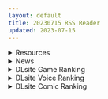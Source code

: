 ```yaml
---
layout: default
title: 20230715 RSS Reader
updated: 2023-07-15
---
```


<details class='content-parent'>
<summary>
Resources
</summary>
<details class='content-child'>
<summary>
<span class='rss-title'> 企鹅酱 </span> <a class='rss-link' href='https://gmgard.com/gm123025' target='_blank'>&nbsp;</a>
<div class='rss-published'> 🕛 20230714 16:30:20</div>
</summary>
<img src="https://static.gmgard.us/Images/upload/18077150030203792.jpg" /><br /><p>课题用水彩原创孩子</p>
</details>
<details class='content-child'>
<summary>
<span class='rss-title'> [3D动画][RJ01066438][まんどらっぽ] 性交研究週間 </span> <a class='rss-link' href='https://gmgard.com/gm123008' target='_blank'>&nbsp;</a>
<div class='rss-published'> 🕛 20230714 16:26:52</div>
</summary>
<img src="https://static.gmgard.us/Images/upload/18511132119525450.jpg" /><br /><p>表情略微呆滞，但动作够骚够色能沖</p>
</details>
<details class='content-child'>
<summary>
<span class='rss-title'> 魔法少女? </span> <a class='rss-link' href='https://gmgard.com/gm123024' target='_blank'>&nbsp;</a>
<div class='rss-published'> 🕛 20230714 16:26:33</div>
</summary>
<img src="https://static.gmgard.us/Images/upload/12571150026331905.jpg" /><br /><p>原创孩子，虽然不是菲特酱但是很像菲特酱就是了2333</p>
</details>
<details class='content-child'>
<summary>
<span class='rss-title'> [日系/合集]2023年6月合集×8部合集[6G] </span> <a class='rss-link' href='https://gmgard.com/gm123020' target='_blank'>&nbsp;</a>
<div class='rss-published'> 🕛 20230714 16:25:59</div>
</summary>
<img src="https://static.gmgard.us/Images/upload/18788142352333966.jpg" /><br /><p>[230602][ばにぃうぉ～か～]OVAじょしラク！ ＃5.chs.mp4
[230602][ばにぃうぉ～か～]OVAじょしラク！ ＃6.chs.mp4
[230623][Queen Bee]つるぺた守護騎士 エルフィナ堕ちる ～後編～.chs.mp4
[230630][nur]パパ喝ッ！ ～懐古に弾むツンデレ苦悩イキ～.chs.mp4
[230630][PoRO]ツグナヒ 潔癖生真面目・葵～絶</p>
</details>
<details class='content-child'>
<summary>
<span class='rss-title'> 泳装孩子 </span> <a class='rss-link' href='https://gmgard.com/gm123023' target='_blank'>&nbsp;</a>
<div class='rss-published'> 🕛 20230714 16:22:04</div>
</summary>
<img src="https://static.gmgard.us/Images/upload/73597150022048263.jpg" /><br /><p>课题用的原创孩子</p>
</details>
<details class='content-child'>
<summary>
<span class='rss-title'> 每日一绘11天 </span> <a class='rss-link' href='https://gmgard.com/gm123022' target='_blank'>&nbsp;</a>
<div class='rss-published'> 🕛 20230714 16:14:20</div>
</summary>
<img src="https://static.gmgard.us/Images/upload/16952150014198179.jpg" /><br /><p>赤主</p>
</details>
<details class='content-child'>
<summary>
<span class='rss-title'> 每日一绘1~10天 </span> <a class='rss-link' href='https://gmgard.com/gm123021' target='_blank'>&nbsp;</a>
<div class='rss-published'> 🕛 20230714 16:12:34</div>
</summary>
<img src="https://static.gmgard.us/Images/upload/19181150012344711.jpg" /><br /><p>好长时间没发了。正好最近又开始画了 除除草</p>
</details>
<details class='content-child'>
<summary>
<span class='rss-title'> [提取动画]+[游戏][RJ096899][fruit]その家には、母娘がいた… </span> <a class='rss-link' href='https://gmgard.com/gm123009' target='_blank'>&nbsp;</a>
<div class='rss-published'> 🕛 20230714 13:32:29</div>
</summary>
<img src="https://static.gmgard.us/Images/upload/17534141426260593.jpg" /><br /><p>无密码</p>
</details>
<details class='content-child'>
<summary>
<span class='rss-title'> [白杨汉化组][富士やま] メイドさん漫画 </span> <a class='rss-link' href='https://gmgard.com/gm123017' target='_blank'>&nbsp;</a>
<div class='rss-published'> 🕛 20230714 13:32:13</div>
</summary>
<img src="https://static.gmgard.us/Images/upload/5036141639177335.jpg" /><br /><p>我跟你们讲，这本超顶的，但是好像不是完全体</p>
</details>
<details class='content-child'>
<summary>
<span class='rss-title'> [无修正][未知字幕组][ディスカバリー]ブラッドロイヤル Princess 1+2 </span> <a class='rss-link' href='https://gmgard.com/gm123019' target='_blank'>&nbsp;</a>
<div class='rss-published'> 🕛 20230714 12:05:25</div>
</summary>
<img src="https://iili.io/HLfVXYx.gif" /><br /><p>公主被绑架调教 最后成功抵达梦之国&nbsp;</p>
</details>
<details class='content-child'>
<summary>
<span class='rss-title'> [喵子汉化组][RJ259180][iLand] 妙子さん。義父に催眠術で寝取られる美人妻 </span> <a class='rss-link' href='https://gmgard.com/gm123018' target='_blank'>&nbsp;</a>
<div class='rss-published'> 🕛 20230714 12:01:29</div>
</summary>
<img src="https://static.gmgard.us/Images/upload/70570142001287561.jpg" /><br /><p>人妻女主的丈夫出国工作，长期不在家。家里还有个当催眠术师的公公。在这种条件和情况下，通常很容易会擦出一些原本不该有的火花。</p>
</details>
<details class='content-child'>
<summary>
<span class='rss-title'> ILLUSION 倒闭了 </span> <a class='rss-link' href='https://www.hacg.sbs/wp/96802.html' target='_blank'>&nbsp;</a>
<div class='rss-published'> 🕛 20230714 11:29:19</div>
</summary>
大新闻！ILLUSION在今天宣布倒闭了！！！ 想当年的《尾行》是我玩的第一个3 &#8230; <a href="https://www.hacg.sbs/wp/96802.html">继续阅读 <span class="meta-nav">&#8594;</span></a>
</details>
<details class='content-child'>
<summary>
<span class='rss-title'> [ピンクパイナップル] 図書室ノ彼女 THE ANIMATION 第5巻 ～女教師ガ堕チルマデ（前編）～ </span> <a class='rss-link' href='https://www.hacg.sbs/wp/96793.html' target='_blank'>&nbsp;</a>
<div class='rss-published'> 🕛 20230714 11:21:32</div>
</summary>
【前作剧情回顾】老师为了救助芹泽而单刀赴会，结果不幸成为俘虏 五吨酱认为里番剧情 &#8230; <a href="https://www.hacg.sbs/wp/96793.html">继续阅读 <span class="meta-nav">&#8594;</span></a>
</details>

</details>
<details class='content-parent'>
<summary>
News
</summary>
<details class='content-child'>
<summary>
<span class='rss-title'> Waffle 最新作《妹と彼女》公開官方網站 </span> <a class='rss-link' href='https://home.gamer.com.tw/creationDetail.php?sn=5755248' target='_blank'>&nbsp;</a>
<div class='rss-published'> 🕛 20230714 11:53:14</div>
</summary>
<div align="center"><img border="0" class="gallery-image" src="https://i.imgur.com/p11gmKF.jpg" width="550" /></div><div align="center"><br /></div><div align="left">曾製作<b>《初めての彼女》</b>等作品的遊戲公司 Waffle ，於今日(7/14)公開最新作<b>《妹と彼女》</b>的官方網站，預定2023年10月27日發售。</div><div align="left"><br /></div><div align="left"><br /></div><div align="center"><b><font size="4">【故事劇情】</font></b></div><div><div align="center"><div><div align="center"><div>六月的梅雨季。</div><div>大學四年級的『鷲崎慧』，正面臨著人生的交叉點。</div><div><br /></div><div>煙火大會的時候，慧打斷了妹妹『鷲崎陽香』向他的告白。</div><div>自那天以來，與妹妹處於冷戰關係已經持續三年。</div><div>兩人能夠正大光明獲得幸福的方法——在找到這個『解答』以前，他沒辦法回應妹妹的情感。</div><div>慧拼命壓抑住對妹妹的愛意，持續扮演著『好哥哥』的角色。</div><div>另一方面，明明兩人互相喜歡，卻不接受自己情感的哥哥，陽香始終冷漠以對。</div><div><br /></div><div>梅雨季持續地越久，慧的煩惱也更加深刻。</div><div>兩人能夠正大光明獲得幸福的方法——</div><div>明明只要找到這個『解答』，就可以回應妹妹的情感。</div><div><br /></div><div>某天，慧的朋友大地對他說，有一位女孩無論如何都想讓他見上一面，就把他帶去了夜店。</div><div>起初慧提不起興致，但沒想到出現在他面前的，是有著與她最愛的妹妹陽香相同容貌的少女。</div><div>少女的名字是『満月』，『相似的兩人』彼此強烈地互相吸引。</div><div><br /></div><div>與『満月』的邂逅，『慧』和『陽香』的兄妹關係將產生巨大的變化......。</div></div></div><div align="center"><br /></div><div align="center"><br /></div><div><b><font size="4">【登場角色】</font></b></div><div><img border="0" class="gallery-image" src="https://i.imgur.com/GwWHfUq.jpg" width="650" /></div><div><img border="0" class="gallery-image" src="https://i.imgur.com/Xj4MIx9.jpg" width="650" /></div><div><br /></div><div><br /></div><div><b><font size="4">【遊戲CG】</font></b></div><div><img border="0" class="gallery-image" src="https://i.imgur.com/DgPRezx.jpg" width="650" /></div><div><img border="0" class="gallery-image" src="https://i.imgur.com/tVlzqUJ.jpg" width="650" /></div><div><img border="0" class="gallery-image" src="https://i.imgur.com/6wW110a.jpg" width="650" /></div><div><img border="0" class="gallery-image" src="https://i.imgur.com/5xM2dRg.jpg" width="650" /></div><div><br /></div><div><br /></div></div></div><div><div align="left"><b><font size="4">CAST</font></b></div><div align="left"><div>鷲崎 陽香　CV：東シヅ</div><div>女の都 満月　CV：桜乃すもも</div></div><div align="left"><br /></div><div align="left"><font size="4"><b>STAFF</b></font></div><div><div align="left">劇本：間崎俊介</div><div align="left">原畫：サブロー</div><div align="left">發售日：2023年10月27日</div><div align="left">官網：<a href="https://ref.gamer.com.tw/redir.php?url=http%3A%2F%2Fwww.waffle1999.com%2Fgame%2F101imoutokanojo%2F" target="_blank">http://www.waffle1999.com/game/101imoutokanojo/</a></div></div></div><div><br /></div>
</details>

</details>
<details class='content-parent'>
<summary>
DLsite Game Ranking
</summary>
<details class='content-child'>
<summary>
<span class='rss-title'> 護身術道場 秘密のNTRレッスン [WAKUWAKU] </span> <a class='rss-link' href='https://www.dlsite.com/maniax/work/=/product_id/RJ01053661.html' target='_blank'>&nbsp;</a>
<div class='rss-published'> 🕛 20230715 13:10:26</div>
</summary>
<img src ="http://img.dlsite.jp/modpub/images2/work/doujin/RJ01054000/RJ01053661_img_main.jpg"/><br/>これはシミュレーション系のエロゲーで、ユーモアな要素が盛り込まれています。
</details>
<details class='content-child'>
<summary>
<span class='rss-title'> セイントギアフォース [メタモルフォーゼ] </span> <a class='rss-link' href='https://www.dlsite.com/maniax/work/=/product_id/RJ01002988.html' target='_blank'>&nbsp;</a>
<div class='rss-published'> 🕛 20230715 13:10:26</div>
</summary>
<img src ="http://img.dlsite.jp/modpub/images2/work/doujin/RJ01003000/RJ01002988_img_main.jpg"/><br/>闘中にセクハラされて犯される!戦闘エロ特化RPG!!
</details>
<details class='content-child'>
<summary>
<span class='rss-title'> カリンズ・プリズン ジムトレーナーDLC [Remtairy (レムテイリー)] </span> <a class='rss-link' href='https://www.dlsite.com/maniax/work/=/product_id/RJ01063435.html' target='_blank'>&nbsp;</a>
<div class='rss-published'> 🕛 20230715 13:10:26</div>
</summary>
<img src ="http://img.dlsite.jp/modpub/images2/work/doujin/RJ01064000/RJ01063435_img_main.jpg"/><br/>カリンがジムのトレーナーとして囚人たちをもてあそぶミニゲーム。ボーナス特典としてバトルスキルに新規ボイスを同梱!
</details>
<details class='content-child'>
<summary>
<span class='rss-title'> 満車率300% 弐:Append.1 保母さん連結ぱっち [ベルゼブブ] </span> <a class='rss-link' href='https://www.dlsite.com/maniax/work/=/product_id/RJ01026164.html' target='_blank'>&nbsp;</a>
<div class='rss-published'> 🕛 20230715 13:10:26</div>
</summary>
<img src ="http://img.dlsite.jp/modpub/images2/work/doujin/RJ01027000/RJ01026164_img_main.jpg"/><br/>満車率300%弐のアップグレードデータです。
</details>
<details class='content-child'>
<summary>
<span class='rss-title'> バウンティハンター キョウカ [吹溜] </span> <a class='rss-link' href='https://www.dlsite.com/maniax/work/=/product_id/RJ01040697.html' target='_blank'>&nbsp;</a>
<div class='rss-published'> 🕛 20230715 13:10:26</div>
</summary>
<img src ="http://img.dlsite.jp/modpub/images2/work/doujin/RJ01041000/RJ01040697_img_main.jpg"/><br/>賞金稼ぎキョウカのRPG
</details>

</details>
<details class='content-parent'>
<summary>
DLsite Voice Ranking
</summary>
<details class='content-child'>
<summary>
<span class='rss-title'> 【好きだぞ♪】ズボラな褐色エルフ♀とイチャらぶ交尾しまくる日常。 [桃色みんと] </span> <a class='rss-link' href='https://www.dlsite.com/maniax/work/=/product_id/RJ01065724.html' target='_blank'>&nbsp;</a>
<div class='rss-published'> 🕛 20230715 13:10:30</div>
</summary>
<img src ="http://img.dlsite.jp/modpub/images2/work/doujin/RJ01066000/RJ01065724_img_main.jpg"/><br/>【ちょっと俺を好き過ぎる褐色エルフとの同棲性活】ある日の残業帰り、褐色エルフがそこに文字通り”落ちて”いた。「いいよ…?俺とまんこしたいんだろ?」暗く冷たい部屋に宿る温もり。下品でズボラな褐色エルフ♀との同居生活が、いま始まる…。
</details>
<details class='content-child'>
<summary>
<span class='rss-title'> 亲爱小○症候群 ~我的魅魔姐姐会在被褥里为我做任何事~ [青春×フェティシズム] </span> <a class='rss-link' href='https://www.dlsite.com/maniax/work/=/product_id/RJ01068246.html' target='_blank'>&nbsp;</a>
<div class='rss-published'> 🕛 20230715 13:10:30</div>
</summary>
<img src ="http://img.dlsite.jp/modpub/images2/work/doujin/RJ01069000/RJ01068246_img_main.jpg"/><br/>「姐姐今天早上也来照顾你了......」 最喜欢的青梅竹马变成了姐姐,并且其实是魅魔! ? 让平常很成熟,到了你身边就会控制不住发情的姐姐来好好~的照顾你吧♪
</details>
<details class='content-child'>
<summary>
<span class='rss-title'> いつも余裕たっぷりの井上先輩は、実はアナルがクソ弱い [DLsite × AliosArvin] </span> <a class='rss-link' href='https://www.dlsite.com/maniax/work/=/product_id/RJ01053787.html' target='_blank'>&nbsp;</a>
<div class='rss-published'> 🕛 20230715 13:10:30</div>
</summary>
<img src ="http://img.dlsite.jp/modpub/images2/work/doujin/RJ01054000/RJ01053787_img_main.jpg"/><br/>ところどころSっぽいアリス先輩ですが、 とある間違いから、あなたの前で、あなた以外誰にも見せたことのない『弱点』を晒してしまい――!?
</details>
<details class='content-child'>
<summary>
<span class='rss-title'> 汪醬日記-關於我的狗狗居然變成人 [Mirolive] </span> <a class='rss-link' href='https://www.dlsite.com/maniax/work/=/product_id/RJ01073703.html' target='_blank'>&nbsp;</a>
<div class='rss-published'> 🕛 20230715 13:10:30</div>
</summary>
<img src ="http://img.dlsite.jp/modpub/images2/work/doujin/RJ01074000/RJ01073703_img_main.jpg"/><br/>一直陪伴在身邊的狗狗 某天回家 居然變成人形 這該如何是好
</details>
<details class='content-child'>
<summary>
<span class='rss-title'> 異世界娘のデリヘル嬢～当店人気No.1がご主人様の精液を空っぽになるまで搾り尽くします～ [ファウナス] </span> <a class='rss-link' href='https://www.dlsite.com/maniax/work/=/product_id/RJ393858.html' target='_blank'>&nbsp;</a>
<div class='rss-published'> 🕛 20230715 13:10:30</div>
</summary>
<img src ="http://img.dlsite.jp/modpub/images2/work/doujin/RJ394000/RJ393858_img_main.jpg"/><br/>在籍する女の子が全員、異世界からやってきた美少女だというデリヘル店。 どうやら彼女たちにとって、精液は魔力の源であるらしい
</details>

</details>
<details class='content-parent'>
<summary>
DLsite Comic Ranking
</summary>
<details class='content-child'>
<summary>
<span class='rss-title'> 寄生されてHなエイリアンにされちゃう娘の話 Alien's Egg 「Abandoned Ship」 [Heno2] </span> <a class='rss-link' href='https://www.dlsite.com/maniax/work/=/product_id/RJ01053011.html' target='_blank'>&nbsp;</a>
<div class='rss-published'> 🕛 20230715 13:10:32</div>
</summary>
<img src ="http://img.dlsite.jp/modpub/images2/work/doujin/RJ01054000/RJ01053011_img_main.jpg"/><br/>寄生されてHなエイリアンにされちゃう娘たちの話。寄生・異形化・悪堕ちアリの成人向け漫画です。
</details>
<details class='content-child'>
<summary>
<span class='rss-title'> 干潮の磯の触手さんたちにくすぐられながらお×にーする話 [がりょ～] </span> <a class='rss-link' href='https://www.dlsite.com/maniax/work/=/product_id/RJ01058900.html' target='_blank'>&nbsp;</a>
<div class='rss-published'> 🕛 20230715 13:10:32</div>
</summary>
<img src ="http://img.dlsite.jp/modpub/images2/work/doujin/RJ01059000/RJ01058900_img_main.jpg"/><br/>足裏メインのくすぐりフェチ向け作品
</details>
<details class='content-child'>
<summary>
<span class='rss-title'> 平凡JKとふしぎなおクスリ [Yumemi Dream Land] </span> <a class='rss-link' href='https://www.dlsite.com/maniax/work/=/product_id/RJ01072394.html' target='_blank'>&nbsp;</a>
<div class='rss-published'> 🕛 20230715 13:10:32</div>
</summary>
<img src ="http://img.dlsite.jp/modpub/images2/work/doujin/RJ01073000/RJ01072394_img_main.jpg"/><br/>クラスの人気者に誘われて、カラオケに行った平凡なJKミキ。気が付けば、2つの穴の処女が奪われていて……。
</details>
<details class='content-child'>
<summary>
<span class='rss-title'> 封魂の退魔巫女～母娘が悪霊に染まり乗っ取られるまで～ [憑依ラヴァー] </span> <a class='rss-link' href='https://www.dlsite.com/maniax/work/=/product_id/RJ405524.html' target='_blank'>&nbsp;</a>
<div class='rss-published'> 🕛 20230715 13:10:32</div>
</summary>
<img src ="http://img.dlsite.jp/modpub/images2/work/doujin/RJ406000/RJ405524_img_main.jpg"/><br/>強大な悪霊を封印した退魔巫女。しかし悪意は時を越え、思わぬ形で再び牙を剥く。そして復讐の果てに──母娘は全てを乗っ取られ堕ちる。
</details>
<details class='content-child'>
<summary>
<span class='rss-title'> 女装少年ヒーローのキミが女体化してモブ♀戦闘員に堕ちる漫画-邪淫TS洗脳トランス・モブ・セントーイン!- [やせうまロール] </span> <a class='rss-link' href='https://www.dlsite.com/maniax/work/=/product_id/RJ01038460.html' target='_blank'>&nbsp;</a>
<div class='rss-published'> 🕛 20230715 13:10:32</div>
</summary>
<img src ="http://img.dlsite.jp/modpub/images2/work/doujin/RJ01039000/RJ01038460_img_main.jpg"/><br/>TSし、肉欲に狂い、ラバースーツの女戦闘員に堕ちる!代替の効く惨めなモブ戦闘員に堕ちていく様をネットリ33Pで描きました。悪堕ちしたいMのアナタも、悪堕ちを楽しみたいSのアナタもどうぞ!全編ぴっちりスーツ!
</details>

</details>
